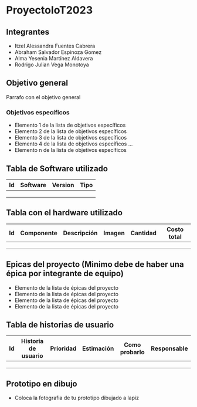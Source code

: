 # ProyectoIoT2023

## Integrantes
- Itzel Alessandra Fuentes Cabrera
- Abraham Salvador Espinoza Gomez
- Alma Yesenia Martínez Aldavera
- Rodrigo Julian Vega Monotoya

## Objetivo general
Parrafo con el objetivo general
### Objetivos específicos
- Elemento 1 de la lista de objetivos específicos
- Elemento 2 de la lista de objetivos específicos
- Elemento 3 de la lista de objetivos específicos
- Elemento 4 de la lista de objetivos específicos
...
- Elemento n de la lista de objetivos específicos

## Tabla de Software utilizado
| Id | Software | Version | Tipo |
|----|----------|---------|------|
|    |          |         |      |
|    |          |         |      |
|    |          |         |      |

## Tabla con el hardware utilizado
| Id | Componente | Descripción | Imagen | Cantidad | Costo total |
|----|------------|-------------|--------|----------|-------------|
|    |            |             |        |          |             |
|    |            |             |        |          |             |
|    |            |             |        |          |             |

## Epicas del proyecto (Minimo debe de haber una épica por integrante de equipo)
- Elemento de la lista de épicas del proyecto
- Elemento de la lista de épicas del proyecto
- Elemento de la lista de épicas del proyecto
- Elemento de la lista de épicas del proyecto

## Tabla de historias de usuario
| Id | Historia de usuario | Prioridad | Estimación | Como probarlo | Responsable |
|----|---------------------|-----------|------------|---------------|-------------|
|    |                     |           |            |               |             |
|    |                     |           |            |               |             |
|    |                     |           |            |               |             |

## Prototipo en dibujo
- Coloca la fotografia de tu prototipo dibujado a lapiz
